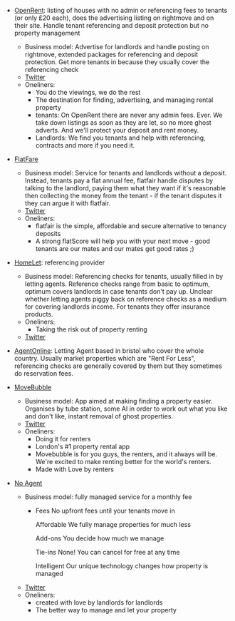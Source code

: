 - [OpenRent](https://www.openrent.co.uk): listing of houses with no admin or referencing fees to tenants (or only £20 each), does the advertising listing on rightmove and on their site. Handle tenant referencing and deposit protection but no property management
  - Business model: Advertise for landlords and handle posting on rightmove, extended packages for referencing and deposit protection. Get more tenants in because they usually cover the referencing check
  - [Twitter](https://twitter.com/OpenRent)
  - Oneliners:
    - You do the viewings, we do the rest
    - The destination for finding, advertising, and managing rental property
    - tenants: On OpenRent there are never any admin fees. Ever. We take down listings as soon as they are let, so no more ghost adverts. And we'll protect your deposit and rent money.
    - Landlords: We find you tenants and help with referencing, contracts and more if you need it.

- [FlatFare](https://flatfair.co.uk)
  - Business model: Service for tenants and landlords without a deposit. Instead, tenants pay a flat annual fee, flatfair handle disputes by talking to the landlord, paying them what they want if it's reasonable then collecting the money from the tenant - if the tenant disputes it they can argue it with flatfair.
  - [Twitter](https://twitter.com/FLATFAIR_)
  - Oneliners:
    - flatfair is the simple, affordable and secure alternative to tenancy deposits
    - A strong flatScore will help you with your next move - good tenants are our mates and our mates get good rates ;)

- [HomeLet](https://homelet.co.uk): referencing provider
  - Business model: Referencing checks for tenants, usually filled in by letting agents. Reference checks range from basic to optimum, optimum covers landlords in case tenants don't pay up. Unclear whether letting agents piggy back on reference checks as a medium for covering landlords income. For tenants they offer insurance products.
  - Oneliners:
    - Taking the risk out of property renting
  - [Twitter](https://twitter.com/HomeLet)

- [AgentOnline](https://agentonline.co.uk): Letting Agent based in bristol who cover the whole country. Usually market properties which are "Rent For Less", referencing checks are generally covered by them but they sometimes do reservation fees.

- [MoveBubble](https://www.movebubble.com)
  - Business model: App aimed at making finding a property easier. Organises by tube station, some AI in order to work out what you like and don't like, instant removal of ghost properties.
  - [Twitter](https://twitter.com/movebubble)
  - Oneliners:
    - Doing it for renters
    - London's #1 property rental app
    - Movebubble is for you guys, the renters, and it always will be. We're excited to make renting better for the world's renters.
    - Made with  Love by renters
  
- [No Agent](https://www.noagent.co.uk)
  - Business model: fully managed service for a monthly fee
    - Fees
      No upfront fees until your tenants move in

      Affordable
      We fully manage properties for much less

      Add-ons
      You decide how much we manage

      Tie-ins
      None! You can cancel for free at any time

      Intelligent
      Our unique technology changes how property is managed
  - [Twitter](https://twitter.com/noagentapp)
  - Oneliners:
    - created with love by landlords for landlords
    - The better way to manage and let your property
    
